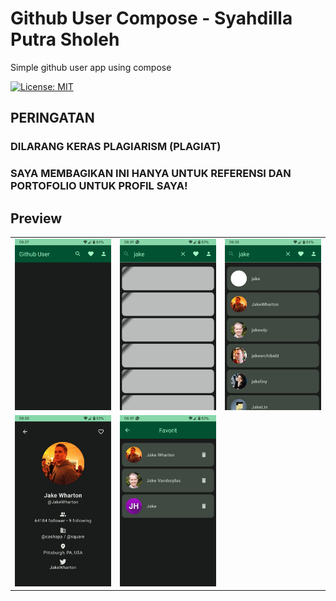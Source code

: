 # Github User Compose - Syahdilla Putra Sholeh
Simple github user app using compose

[![License: MIT](https://img.shields.io/badge/License-MIT-yellow.svg)](LICENSE)

## PERINGATAN
### DILARANG KERAS PLAGIARISM (PLAGIAT)
### SAYA MEMBAGIKAN INI HANYA UNTUK REFERENSI DAN PORTOFOLIO UNTUK PROFIL SAYA!

## Preview
| | | |
|:-------------------------:|:-------------------------:|:-------------------------:|
|![screenshot](screenshot/screenshot_3.jpg)|![screenshot](screenshot/screenshot_2.jpg)|![screenshot](screenshot/screenshot_5.jpg)|
![screenshot](screenshot/screenshot_4.jpg)|![screenshot](screenshot/screenshot_1.jpg)|
